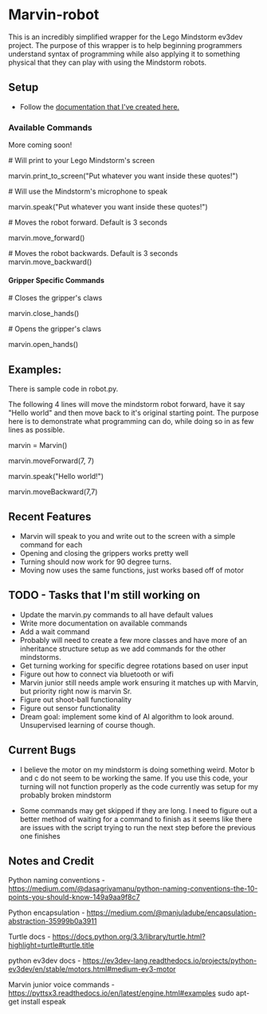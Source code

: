 # Marvin-robot
This is an incredibly simplified wrapper for the Lego Mindstorm ev3dev project. The purpose of this wrapper is to help beginning programmers understand syntax of programming while also applying it to something physical that they can play with using the Mindstorm robots.

## Setup
- Follow the [documentation that I've created here.](https://docs.google.com/document/d/1cj98JHj5M_i-QrvKaLd5K82HGd4Qhz4xW53OiZgttpE/edit#heading=h.pn6cqlpvu8bl) 

### Available Commands
More coming soon!

\# Will print to your Lego Mindstorm's screen

marvin.print_to_screen("Put whatever you want inside these quotes!")

\# Will use the Mindstorm's microphone to speak

marvin.speak("Put whatever you want inside these quotes!")

\# Moves the robot forward. Default is 3 seconds

marvin.move_forward()

\# Moves the robot backwards. Default is 3 seconds
marvin.move_backward()

#### Gripper Specific Commands

\# Closes the gripper's claws

marvin.close_hands()

\# Opens the gripper's claws

marvin.open_hands()

## Examples:
There is sample code in robot.py. 

The following 4 lines will move the mindstorm robot forward, have it say 
"Hello world" and then move back to it's original starting point. 
The purpose here is to demonstrate what programming can do, while doing so 
in as few lines as possible. 

marvin = Marvin()

marvin.moveForward(7, 7)

marvin.speak("Hello world!")

marvin.moveBackward(7,7)

## Recent Features
- Marvin will speak to you and write out to the screen with a simple command for each
- Opening and closing the grippers works pretty well
- Turning should now work for 90 degree turns.
- Moving now uses the same functions, just works based off of motor

## TODO - Tasks that I'm still working on
- Update the marvin.py commands to all have default values
- Write more documentation on available commands
- Add a wait command
- Probably will need to create a few more classes and have more of an inheritance
structure setup as we add commands for the other mindstorms.
- Get turning working for specific degree rotations based on user input
- Figure out how to connect via bluetooth or wifi
- Marvin junior still needs ample work ensuring it matches up with Marvin, but priority right now is
marvin Sr.
- Figure out shoot-ball functionality
- Figure out sensor functionality
- Dream goal: implement some kind of AI algorithm to look around. Unsupervised learning
of course though.

## Current Bugs
- I believe the motor on my mindstorm is doing something weird. Motor b and c
do not seem to be working the same. If you use this code, your turning will not function
properly as the code currently was setup for my probably broken mindstorm

- Some commands may get skipped if they are long. I need to figure out a better method of waiting
for a command to finish as it seems like there are issues with the script trying
to run the next step before the previous one finishes

## Notes and Credit
Python naming conventions - https://medium.com/@dasagrivamanu/python-naming-conventions-the-10-points-you-should-know-149a9aa9f8c7

Python encapsulation - https://medium.com/@manjuladube/encapsulation-abstraction-35999b0a3911

Turtle docs - https://docs.python.org/3.3/library/turtle.html?highlight=turtle#turtle.title

python ev3dev docs - https://ev3dev-lang.readthedocs.io/projects/python-ev3dev/en/stable/motors.html#medium-ev3-motor

Marvin junior voice commands - https://pyttsx3.readthedocs.io/en/latest/engine.html#examples
    sudo apt-get install espeak
